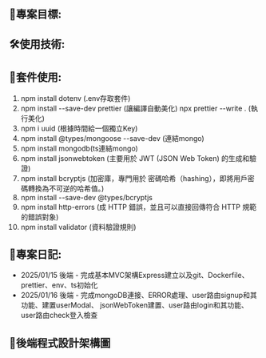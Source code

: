 ## 🌝專案目標:

## 🛠️使用技術:

## 📱套件使用:

1.  npm install dotenv (.env存取套件)
2.  npm install --save-dev prettier (讓編譯自動美化)
    npx prettier --write . (執行美化)
3.  npm i uuid (根據時間給一個獨立Key)
4.  npm install @types/mongoose --save-dev (連結mongo)
5.  npm install mongodb(ts連結mongo)
6.  npm install jsonwebtoken (主要用於 JWT (JSON Web Token) 的生成和驗證)
7.  npm install bcryptjs (加密庫，專門用於 密碼哈希（hashing），即將用戶密碼轉換為不可逆的哈希值。)
8.  npm install --save-dev @types/bcryptjs
9.  npm install http-errors (成 HTTP 錯誤，並且可以直接回傳符合 HTTP 規範的錯誤對象)
10. npm install validator (資料驗證規則)

## 🧭專案日記:

- 2025/01/15 後端 - 完成基本MVC架構Express建立以及git、Dockerfile、prettier、env、ts初始化
- 2025/01/16 後端 - 完成mongoDB連接、ERROR處理、user路由signup和其功能、建置userModal、
  jsonWebToken建置、user路由login和其功能、user路由check登入檢查

## 🔗後端程式設計架構圖

